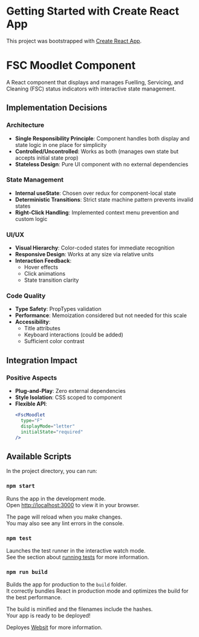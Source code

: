 # Getting Started with Create React App

This project was bootstrapped with [Create React App](https://github.com/facebook/create-react-app).

# FSC Moodlet Component

A React component that displays and manages Fuelling, Servicing, and Cleaning (FSC) status indicators with interactive state management.

## Implementation Decisions

### Architecture
- **Single Responsibility Principle**: Component handles both display and state logic in one place for simplicity
- **Controlled/Uncontrolled**: Works as both (manages own state but accepts initial state prop)
- **Stateless Design**: Pure UI component with no external dependencies

### State Management
- **Internal useState**: Chosen over redux for component-local state
- **Deterministic Transitions**: Strict state machine pattern prevents invalid states
- **Right-Click Handling**: Implemented context menu prevention and custom logic

### UI/UX
- **Visual Hierarchy**: Color-coded states for immediate recognition
- **Responsive Design**: Works at any size via relative units
- **Interaction Feedback**: 
  - Hover effects
  - Click animations
  - State transition clarity

### Code Quality
- **Type Safety**: PropTypes validation
- **Performance**: Memoization considered but not needed for this scale
- **Accessibility**: 
  - Title attributes
  - Keyboard interactions (could be added)
  - Sufficient color contrast

## Integration Impact

### Positive Aspects
- **Plug-and-Play**: Zero external dependencies
- **Style Isolation**: CSS scoped to component
- **Flexible API**: 
  ```jsx
  <FscMoodlet 
    type="F" 
    displayMode="letter" 
    initialState="required"
  />

## Available Scripts

In the project directory, you can run:

### `npm start`

Runs the app in the development mode.\
Open [http://localhost:3000](http://localhost:3000) to view it in your browser.

The page will reload when you make changes.\
You may also see any lint errors in the console.

### `npm test`

Launches the test runner in the interactive watch mode.\
See the section about [running tests](https://facebook.github.io/create-react-app/docs/running-tests) for more information.

### `npm run build`

Builds the app for production to the `build` folder.\
It correctly bundles React in production mode and optimizes the build for the best performance.

The build is minified and the filenames include the hashes.\
Your app is ready to be deployed!

Deployes [Websit](https://iqm-assessment-fsc.netlify.app/) for more information.
